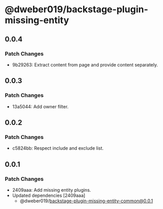# @dweber019/backstage-plugin-missing-entity

## 0.0.4

### Patch Changes

- 9b29263: Extract content from page and provide content separately.

## 0.0.3

### Patch Changes

- 13a5044: Add owner filter.

## 0.0.2

### Patch Changes

- c5824bb: Respect include and exclude list.

## 0.0.1

### Patch Changes

- 2409aaa: Add missing entity plugins.
- Updated dependencies [2409aaa]
  - @dweber019/backstage-plugin-missing-entity-common@0.0.1
